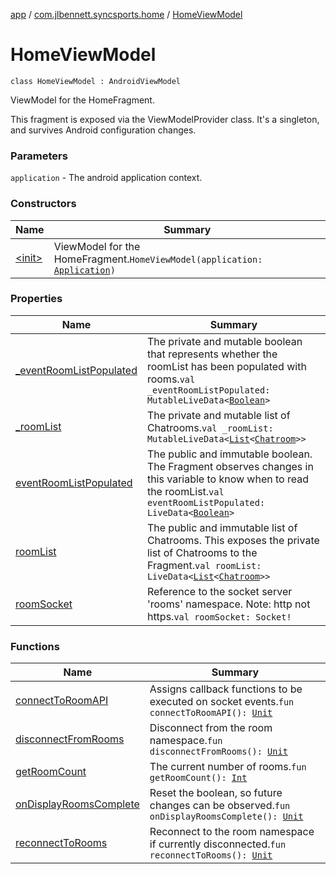 [app](../../index.md) / [com.jlbennett.syncsports.home](../index.md) / [HomeViewModel](./index.md)

# HomeViewModel

`class HomeViewModel : AndroidViewModel`

ViewModel for the HomeFragment.

This fragment is exposed via the ViewModelProvider class. It's a singleton, and survives Android configuration changes.

### Parameters

`application` - The android application context.

### Constructors

| Name | Summary |
|---|---|
| [&lt;init&gt;](-init-.md) | ViewModel for the HomeFragment.`HomeViewModel(application: `[`Application`](https://developer.android.com/reference/android/app/Application.html)`)` |

### Properties

| Name | Summary |
|---|---|
| [_eventRoomListPopulated](_event-room-list-populated.md) | The private and mutable boolean that represents whether the roomList has been populated with rooms.`val _eventRoomListPopulated: MutableLiveData<`[`Boolean`](https://kotlinlang.org/api/latest/jvm/stdlib/kotlin/-boolean/index.html)`>` |
| [_roomList](_room-list.md) | The private and mutable list of Chatrooms.`val _roomList: MutableLiveData<`[`List`](https://kotlinlang.org/api/latest/jvm/stdlib/kotlin.collections/-list/index.html)`<`[`Chatroom`](../../com.jlbennett.syncsports.util/-chatroom/index.md)`>>` |
| [eventRoomListPopulated](event-room-list-populated.md) | The public and immutable boolean. The Fragment observes changes in this variable to know when to read the roomList.`val eventRoomListPopulated: LiveData<`[`Boolean`](https://kotlinlang.org/api/latest/jvm/stdlib/kotlin/-boolean/index.html)`>` |
| [roomList](room-list.md) | The public and immutable list of Chatrooms. This exposes the private list of Chatrooms to the Fragment.`val roomList: LiveData<`[`List`](https://kotlinlang.org/api/latest/jvm/stdlib/kotlin.collections/-list/index.html)`<`[`Chatroom`](../../com.jlbennett.syncsports.util/-chatroom/index.md)`>>` |
| [roomSocket](room-socket.md) | Reference to the socket server 'rooms' namespace. Note: http not https.`val roomSocket: Socket!` |

### Functions

| Name | Summary |
|---|---|
| [connectToRoomAPI](connect-to-room-a-p-i.md) | Assigns callback functions to be executed on socket events.`fun connectToRoomAPI(): `[`Unit`](https://kotlinlang.org/api/latest/jvm/stdlib/kotlin/-unit/index.html) |
| [disconnectFromRooms](disconnect-from-rooms.md) | Disconnect from the room namespace.`fun disconnectFromRooms(): `[`Unit`](https://kotlinlang.org/api/latest/jvm/stdlib/kotlin/-unit/index.html) |
| [getRoomCount](get-room-count.md) | The current number of rooms.`fun getRoomCount(): `[`Int`](https://kotlinlang.org/api/latest/jvm/stdlib/kotlin/-int/index.html) |
| [onDisplayRoomsComplete](on-display-rooms-complete.md) | Reset the boolean, so future changes can be observed.`fun onDisplayRoomsComplete(): `[`Unit`](https://kotlinlang.org/api/latest/jvm/stdlib/kotlin/-unit/index.html) |
| [reconnectToRooms](reconnect-to-rooms.md) | Reconnect to the room namespace if currently disconnected.`fun reconnectToRooms(): `[`Unit`](https://kotlinlang.org/api/latest/jvm/stdlib/kotlin/-unit/index.html) |
